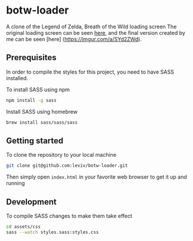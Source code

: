 # botw-loader
A clone of the Legend of Zelda, Breath of the Wild loading screen The original loading screen can be seen [here](https://www.youtube.com/watch?v=R138ePN3-9w), and the final version created by me can be seen [here] (https://imgur.com/a/SYd2ZWd).

## Prerequisites
In order to compile the styles for this project, you need to have SASS installed.

To install SASS using npm
```bash
npm install -g sass
```

Install SASS using homebrew
```bash
brew install sass/sass/sass
```

## Getting started
To clone the repository to your local machine
```bash
git clone git@github.com:leviv/botw-loader.git
```
Then simply open `index.html` in your favorite web browser to get it up and running

## Development
To compile SASS changes to make them take effect
```bash
cd assets/css
sass --watch styles.sass:styles.css
```
